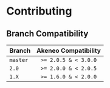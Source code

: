 # Contributing

## Branch Compatibility

| Branch | Akeneo Compatibility |
| ------------- |:-------------:|
| `master` | `>= 2.0.5 & < 3.0.0` |
| `2.0` | `>= 2.0.0 & < 2.0.5` |
| `1.X` | `>= 1.6.0 & < 2.0.0` |
